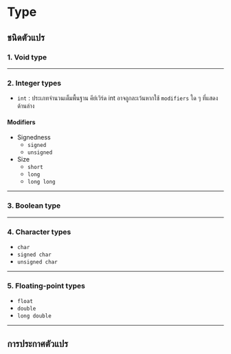 # Type

## ชนิดตัวแปร
### 1. Void type
---
### 2. Integer types
- `int` : ประเภทจำนวนเต็มพื้นฐาน คีย์เวิร์ด int อาจถูกละเว้นหากใช้ `modifiers` ใด ๆ ที่แสดงด้านล่าง
#### Modifiers
- Signedness
    - `signed`
    - `unsigned`
- Size
    - `short`
    - `long`
    - `long long`

---
### 3. Boolean type
---
### 4. Character types
- `char`
- `signed char`
- `unsigned char`
---
### 5. Floating-point types
- `float`
- `double`
- `long double`
---
## การประกาศตัวแปร
